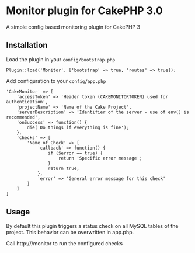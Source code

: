 # Monitor plugin for CakePHP 3.0

A simple config based monitoring plugin for CakePHP 3

## Installation

Load the plugin in your `config/bootstrap.php`

    Plugin::load('Monitor', ['bootstrap' => true, 'routes' => true]);

Add configuration to your `config/app.php`

    'CakeMonitor' => [
        'accessToken' => 'Header token (CAKEMONITORTOKEN) used for authentication',
        'projectName' => 'Name of the Cake Project',
        'serverDescription' => 'Identifier of the server - use of env() is recommended',
        'onSuccess' => function() {
            die('Do things if everything is fine');
        },
        'checks' => [
            'Name of Check' => [
                'callback' => function() {
                    if ($error == true) {
                        return 'Specific error message';
                    }
                    return true;
                },
                'error' => 'General error message for this check'
            ]
        ]
    ]

## Usage

By default this plugin triggers a status check on all MySQL tables of the project.
This behavior can be overwritten in app.php.

Call http://<your-domain>/monitor to run the configured checks
